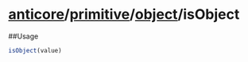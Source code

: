 # [anticore](../../../../../#reference)/[primitive](../../#reference)/[object](../#reference)/<a name="reference">isObject</a>

##Usage

```js
isObject(value)
```